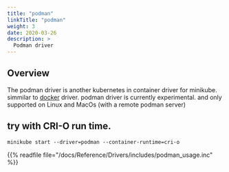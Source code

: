 ```yaml
---
title: "podman"
linkTitle: "podman"
weight: 3
date: 2020-03-26
description: >
  Podman driver 
---
```


## Overview

The podman driver is another kubernetes in container driver for minikube. simmilar to [docker](docs/reference/drivers/docker) driver.
podman driver is currently experimental. 
and only supported on Linux and MacOs (with a remote podman server)


## try with CRI-O run time.
```shell
minikube start --driver=podman --container-runtime=cri-o
```


{{% readfile file="/docs/Reference/Drivers/includes/podman_usage.inc" %}}



